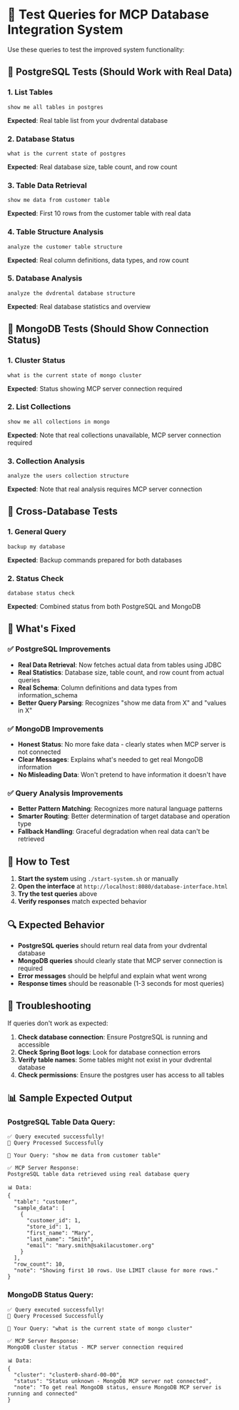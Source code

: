 # 🧪 Test Queries for MCP Database Integration System

Use these queries to test the improved system functionality:

## 🐘 PostgreSQL Tests (Should Work with Real Data)

### 1. List Tables
```
show me all tables in postgres
```
**Expected**: Real table list from your dvdrental database

### 2. Database Status
```
what is the current state of postgres
```
**Expected**: Real database size, table count, and row count

### 3. Table Data Retrieval
```
show me data from customer table
```
**Expected**: First 10 rows from the customer table with real data

### 4. Table Structure Analysis
```
analyze the customer table structure
```
**Expected**: Real column definitions, data types, and row count

### 5. Database Analysis
```
analyze the dvdrental database structure
```
**Expected**: Real database statistics and overview

## 🍃 MongoDB Tests (Should Show Connection Status)

### 1. Cluster Status
```
what is the current state of mongo cluster
```
**Expected**: Status showing MCP server connection required

### 2. List Collections
```
show me all collections in mongo
```
**Expected**: Note that real collections unavailable, MCP server connection required

### 3. Collection Analysis
```
analyze the users collection structure
```
**Expected**: Note that real analysis requires MCP server connection

## 🔄 Cross-Database Tests

### 1. General Query
```
backup my database
```
**Expected**: Backup commands prepared for both databases

### 2. Status Check
```
database status check
```
**Expected**: Combined status from both PostgreSQL and MongoDB

## 🎯 What's Fixed

### ✅ PostgreSQL Improvements
- **Real Data Retrieval**: Now fetches actual data from tables using JDBC
- **Real Statistics**: Database size, table count, and row count from actual queries
- **Real Schema**: Column definitions and data types from information_schema
- **Better Query Parsing**: Recognizes "show me data from X" and "values in X"

### ✅ MongoDB Improvements
- **Honest Status**: No more fake data - clearly states when MCP server is not connected
- **Clear Messages**: Explains what's needed to get real MongoDB information
- **No Misleading Data**: Won't pretend to have information it doesn't have

### ✅ Query Analysis Improvements
- **Better Pattern Matching**: Recognizes more natural language patterns
- **Smarter Routing**: Better determination of target database and operation type
- **Fallback Handling**: Graceful degradation when real data can't be retrieved

## 🚀 How to Test

1. **Start the system** using `./start-system.sh` or manually
2. **Open the interface** at `http://localhost:8080/database-interface.html`
3. **Try the test queries** above
4. **Verify responses** match expected behavior

## 🔍 Expected Behavior

- **PostgreSQL queries** should return real data from your dvdrental database
- **MongoDB queries** should clearly state that MCP server connection is required
- **Error messages** should be helpful and explain what went wrong
- **Response times** should be reasonable (1-3 seconds for most queries)

## 🐛 Troubleshooting

If queries don't work as expected:

1. **Check database connection**: Ensure PostgreSQL is running and accessible
2. **Check Spring Boot logs**: Look for database connection errors
3. **Verify table names**: Some tables might not exist in your dvdrental database
4. **Check permissions**: Ensure the postgres user has access to all tables

## 📊 Sample Expected Output

### PostgreSQL Table Data Query:
```
✅ Query executed successfully!
🤖 Query Processed Successfully

📝 Your Query: "show me data from customer table"

✅ MCP Server Response:
PostgreSQL table data retrieved using real database query

📊 Data:
{
  "table": "customer",
  "sample_data": [
    {
      "customer_id": 1,
      "store_id": 1,
      "first_name": "Mary",
      "last_name": "Smith",
      "email": "mary.smith@sakilacustomer.org"
    }
  ],
  "row_count": 10,
  "note": "Showing first 10 rows. Use LIMIT clause for more rows."
}
```

### MongoDB Status Query:
```
✅ Query executed successfully!
🤖 Query Processed Successfully

📝 Your Query: "what is the current state of mongo cluster"

✅ MCP Server Response:
MongoDB cluster status - MCP server connection required

📊 Data:
{
  "cluster": "cluster0-shard-00-00",
  "status": "Status unknown - MongoDB MCP server not connected",
  "note": "To get real MongoDB status, ensure MongoDB MCP server is running and connected"
}
```
